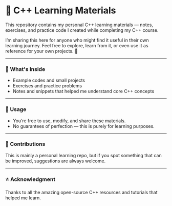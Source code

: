# 📘 C++ Learning Materials

This repository contains my personal C++ learning materials — notes, exercises, and practice code I created while completing my C++ course.  

I’m sharing this here for anyone who might find it useful in their own learning journey. Feel free to explore, learn from it, or even use it as reference for your own projects. 🚀  

---

### 🔹 What's Inside
- Example codes and small projects  
- Exercises and practice problems  
- Notes and snippets that helped me understand core C++ concepts  

---

### 🔹 Usage
- You’re free to use, modify, and share these materials.  
- No guarantees of perfection — this is purely for learning purposes.  

---

### 🔹 Contributions
This is mainly a personal learning repo, but if you spot something that can be improved, suggestions are always welcome.  

---

### ⭐ Acknowledgment
Thanks to all the amazing open-source C++ resources and tutorials that helped me learn.  
